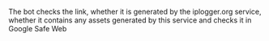 The bot checks the link, whether it is generated by the iplogger.org service, whether it contains any assets generated by this service and checks it in Google Safe Web
